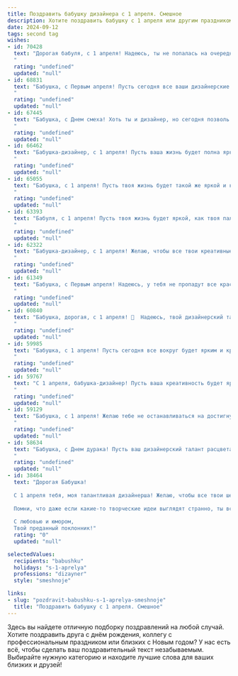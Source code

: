 ```yaml
---
title: Поздравить бабушку дизайнера с 1 апреля. Смешное
description: Хотите поздравить бабушку с 1 апреля или другим праздником? Наш ИИ создаст незабываемое поздравление, а вы обязательно выделитесь среди других.  
date: 2024-09-12
tags: second tag
wishes:
- id: 70428
  text: "Дорогая бабуля, с 1 апреля! Надеюсь, ты не попалась на очередную дизайнерскую шутку, ведь сегодня даже цвета могут быть обманчивы! 😉 Желаю, чтобы твоя жизнь была яркой и креативной, как твоя работа, и чтобы все твои \"дизайнерские\" задумки воплощались в реальность! 🎨🎉
  "
  rating: "undefined"
  updated: "null"
- id: 68831
  text: "Бабушка, с Первым апреля! Пусть сегодня все ваши дизайнерские идеи будут такими же яркими и креативными, как ваша молодость! 🎉🎨
  "
  rating: "undefined"
  updated: "null"
- id: 67445
  text: "Бабушка, с Днем смеха! Хоть ты и дизайнер, но сегодня позволь себе немного \"похулиганить\" - забудь о правилах и наслаждайся юмором! Пусть твоя жизнь будет яркой и креативной, как твои дизайнерские проекты!
  "
  rating: "undefined"
  updated: "null"
- id: 66462
  text: "Бабушка-дизайнер, с 1 апреля! Пусть ваша жизнь будет полна ярких красок, а новые идеи никогда не иссякнут! 🎨🎉  Надеюсь, вы не планируете перекрасить меня в розовый цвет? 😄
  "
  rating: "undefined"
  updated: "null"
- id: 65055
  text: "Бабушка, с 1 апреля! Пусть твоя жизнь будет такой же яркой и креативной, как твои дизайнерские шедевры. 😜  Желаю тебе море позитива, вдохновения и только удачных цветовых сочетаний! 🎨
  "
  rating: "undefined"
  updated: "null"
- id: 63393
  text: "Бабуля, с 1 апреля! Пусть твоя жизнь будет яркой, как твоя палитра, и полной креативных идей, которые ты можешь в любой момент воплотить в реальность!  😉
  "
  rating: "undefined"
  updated: "null"
- id: 62322
  text: "Бабушка-дизайнер, с 1 апреля! Желаю, чтобы все твои креативные идеи воплощались в реальность, а не только в эскизах. Пусть твои работы всегда будут в тренде, а твои цветовые решения остаются неизменно яркими, как весенние цветы! 😉
  "
  rating: "undefined"
  updated: "null"
- id: 61349
  text: "Бабушка, с Первым апреля! Надеюсь, у тебя не пропадут все краски, а вдохновение будет бить ключом, как и раньше! Пусть твоя фантазия рисует только яркие, смешные и стильные шедевры, а клиенты будут в восторге от твоих дизайнерских идей! 🥳🎨
  "
  rating: "undefined"
  updated: "null"
- id: 60840
  text: "Бабушка, дорогая, с 1 апреля! 🎉  Надеюсь, твой дизайнерский талант сегодня не подведет, и ты не перепутаешь креатив с… ну, ты понимаешь 😉. Желаю тебе море смеха, ярких красок и, конечно же, не попасться на шутки внуков! 😜
  "
  rating: "undefined"
  updated: "null"
- id: 59985
  text: "Бабушка, с 1 апреля! Пусть сегодня все вокруг будет ярким и креативным, как твои дизайнерские шедевры!  😂  Надеюсь, твои шутки сегодня будут такими же остроумными, как твои эскизы! 😄
  "
  rating: "undefined"
  updated: "null"
- id: 59767
  text: "С 1 апреля, бабушка-дизайнер! Пусть ваша креативность будет яркой, как весенние цветы, а фантазия неисчерпаемой, как цветочная поляна! 😜
  "
  rating: "undefined"
  updated: "null"
- id: 59129
  text: "Бабушка, с 1 апреля! Желаю тебе не останавливаться на достигнутом и продолжать создавать шедевры дизайна, даже если они будут состоять из разноцветных салфеток и сухих листьев! 😉
  "
  rating: "undefined"
  updated: "null"
- id: 58634
  text: "Бабушка, с Днем дурака! Пусть ваш дизайнерский талант расцветает как никогда, создавая шедевры, от которых все будут в шоке! 😉
  "
  rating: "undefined"
  updated: "null"
- id: 38464
  text: "Дорогая Бабушка!
  
  С 1 апреля тебя, моя талантливая дизайнерша! Желаю, чтобы все твои шедевры были не только в моде, но и в весёлых сюжетах шуток! Пусть каждый твой проект приносит улыбки, как самые забавные шутки, а вдохновение приходит, как неожиданный подарок в этот весёлый день!
  
  Помни, что даже если какие-то творческие идеи выглядят странно, ты всегда можешь сказать, что это просто «арт в стиле апрельская шутка». Пусть легкий забавный ветерок креатива всегда обдувает твои задумки, а настроение всегда будет на высоте!
  
  С любовью и юмором,
  Твой преданный поклонник!"
  rating: "0"
  updated: "null"

selectedValues:
  recipients: "babushku"
  holidays: "s-1-aprelya"
  professions: "dizayner"
  style: "smeshnoje"

links:
- slug: "pozdravit-babushku-s-1-aprelya-smeshnoje"
  title: "Поздравить бабушку с 1 апреля. Смешное"
---
```


Здесь вы найдете отличную подборку поздравлений на любой случай. 
Хотите поздравить друга с днём рождения, коллегу с профессиональным праздником или близких с Новым годом? У нас есть всё, чтобы сделать ваш поздравительный текст незабываемым. Выбирайте нужную категорию и находите лучшие слова для ваших близких и друзей!
